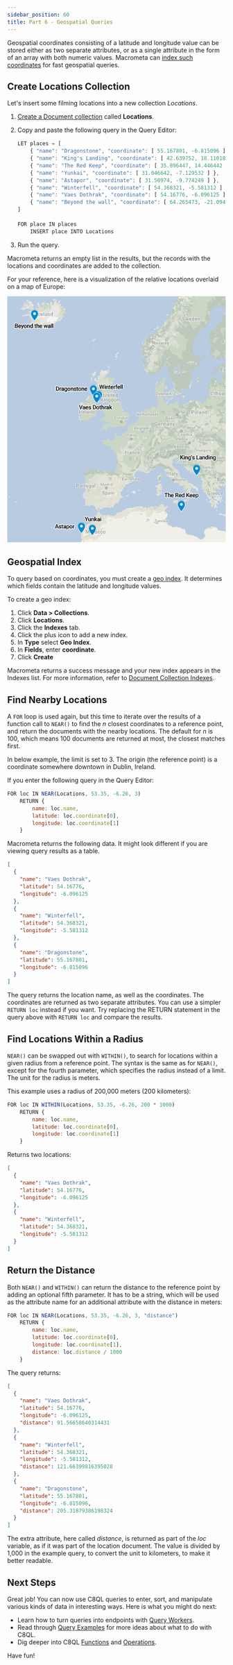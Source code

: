 ```yaml
---
sidebar_position: 60
title: Part 6 - Geospatial Queries
---
```


Geospatial coordinates consisting of a latitude and longitude value can be stored either as two separate attributes, or as a single attribute in the form of an array with both numeric values. Macrometa can [index such coordinates](../c8ql/functions/geo) for fast geospatial queries.

## Create Locations Collection

Let's insert some filming locations into a new collection _Locations_.

1. [Create a Document collection](../../collections/documents/create-document-store) called **Locations**.
2. Copy and paste the following query in the Query Editor:

    ```js
    LET places = [
        { "name": "Dragonstone", "coordinate": [ 55.167801, -6.815096 ] },
        { "name": "King's Landing", "coordinate": [ 42.639752, 18.110189 ] },
        { "name": "The Red Keep", "coordinate": [ 35.896447, 14.446442 ] },
        { "name": "Yunkai", "coordinate": [ 31.046642, -7.129532 ] },
        { "name": "Astapor", "coordinate": [ 31.50974, -9.774249 ] },
        { "name": "Winterfell", "coordinate": [ 54.368321, -5.581312 ] },
        { "name": "Vaes Dothrak", "coordinate": [ 54.16776, -6.096125 ] },
        { "name": "Beyond the wall", "coordinate": [ 64.265473, -21.094093 ] }
    ]

    FOR place IN places
        INSERT place INTO Locations
    ```

3. Run the query.

Macrometa returns an empty list in the results, but the records with the locations and coordinates are added to the collection.

For your reference, here is a visualization of the relative locations overlaid on a map of Europe:

![Locations_Map](/img/c8ql/tutorial/Locations_Map.png)

## Geospatial Index

To query based on coordinates, you must create a [geo index](../../collections/documents/geospatial/geojson#geojson-supported-index). It determines which fields contain the latitude and longitude values.

To create a geo index:

1. Click **Data > Collections**.
1. Click **Locations**.
1. Click the **Indexes** tab.
1. Click the plus icon to add a new index.
1. In **Type** select **Geo Index**.
1. In **Fields**, enter **coordinate**.
1. Click **Create**

Macrometa returns a success message and your new index appears in the Indexes list. For more information, refer to [Document Collection Indexes](../../collections/documents/document-store-indexes).

## Find Nearby Locations

A `FOR` loop is used again, but this time to iterate over the results of a function call to `NEAR()` to find the _n_ closest coordinates to a reference point, and return the documents with the nearby locations. The default for _n_ is 100, which means 100 documents are returned at most, the closest matches first.

In below example, the limit is set to 3. The origin (the reference point) is a coordinate somewhere downtown in Dublin, Ireland.

If you enter the following query in the Query Editor:

```js
FOR loc IN NEAR(Locations, 53.35, -6.26, 3)
    RETURN {
        name: loc.name,
        latitude: loc.coordinate[0],
        longitude: loc.coordinate[1]
    }
```

Macrometa returns the following data. It might look different if you are viewing query results as a table.

```json
[
  {
    "name": "Vaes Dothrak",
    "latitude": 54.16776,
    "longitude": -6.096125
  },
  {
    "name": "Winterfell",
    "latitude": 54.368321,
    "longitude": -5.581312
  },
  {
    "name": "Dragonstone",
    "latitude": 55.167801,
    "longitude": -6.815096
  }
]
```

The query returns the location name, as well as the coordinates. The coordinates are returned as two separate attributes. You can use a simpler `RETURN loc` instead if you want. Try replacing the RETURN statement in the query above with `RETURN loc` and compare the results.

## Find Locations Within a Radius

`NEAR()` can be swapped out with `WITHIN()`, to search for locations within a given radius from a reference point. The syntax is the same as for `NEAR()`, except for the fourth parameter, which specifies the radius instead of a limit. The unit for the radius is meters. 

This example uses a radius of 200,000 meters (200 kilometers):

```js
FOR loc IN WITHIN(Locations, 53.35, -6.26, 200 * 1000)
    RETURN {
        name: loc.name,
        latitude: loc.coordinate[0],
        longitude: loc.coordinate[1]
    }
```

Returns two locations:

```json
[
  {
    "name": "Vaes Dothrak",
    "latitude": 54.16776,
    "longitude": -6.096125
  },
  {
    "name": "Winterfell",
    "latitude": 54.368321,
    "longitude": -5.581312
  }
]
```

## Return the Distance

Both `NEAR()` and `WITHIN()` can return the distance to the reference point by adding an optional fifth parameter. It has to be a string, which will be used as the attribute name for an additional attribute with the distance in meters:

```js
FOR loc IN NEAR(Locations, 53.35, -6.26, 3, "distance")
    RETURN {
        name: loc.name,
        latitude: loc.coordinate[0],
        longitude: loc.coordinate[1],
        distance: loc.distance / 1000
    }
```

The query returns:

```json
[
  {
    "name": "Vaes Dothrak",
    "latitude": 54.16776,
    "longitude": -6.096125,
    "distance": 91.56658640314431
  },
  {
    "name": "Winterfell",
    "latitude": 54.368321,
    "longitude": -5.581312,
    "distance": 121.66399816395028
  },
  {
    "name": "Dragonstone",
    "latitude": 55.167801,
    "longitude": -6.815096,
    "distance": 205.31879386198324
  }
]
```

The extra attribute, here called _distance_, is returned as part of the _loc_ variable, as if it was part of the location document. The value is divided by 1,000 in the example query, to convert the unit to kilometers, to make it better readable.

## Next Steps

Great job! You can now use C8QL queries to enter, sort, and manipulate various kinds of data in interesting ways. Here is what you might do next:

- Learn how to turn queries into endpoints with [Query Workers](../../queryworkers).
- Read through [Query Examples](../query-examples/) for more ideas about what to do with C8QL.
- Dig deeper into C8QL [Functions](../c8ql/functions/) and [Operations](../c8ql/operations/).

Have fun!

